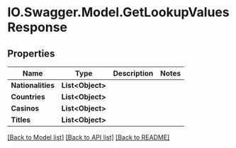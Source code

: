 # IO.Swagger.Model.GetLookupValuesResponse
## Properties

Name | Type | Description | Notes
------------ | ------------- | ------------- | -------------
**Nationalities** | **List&lt;Object&gt;** |  | 
**Countries** | **List&lt;Object&gt;** |  | 
**Casinos** | **List&lt;Object&gt;** |  | 
**Titles** | **List&lt;Object&gt;** |  | 

[[Back to Model list]](../README.md#documentation-for-models) [[Back to API list]](../README.md#documentation-for-api-endpoints) [[Back to README]](../README.md)

